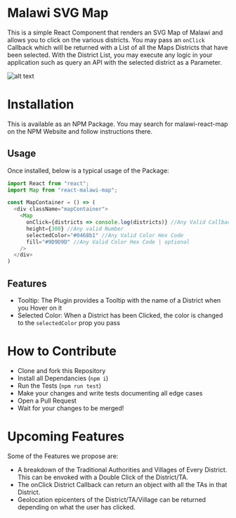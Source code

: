 # Malawi SVG Map
This is a simple React Component that renders an SVG Map of Malawi and allows you to click on the various districts.  You may pass an `onClick` Callback which will be returned with a List of all the Maps Districts that have been selected. With the District List, you may execute any logic in your application such as query an API with the selected district as a Parameter.

![alt text](https://res.cloudinary.com/c99/image/upload/v1549635973/Screenshot_2019-02-08_at_4.23.57_PM.png "Logo Title Text 1")

# Installation
This is available as an NPM Package.  You may search for malawi-react-map on the NPM Website and follow instructions there.

## Usage
Once installed, below is a typical usage of the Package:

```javascript
import React from "react";
import Map from "react-malawi-map";

const MapContainer = () => (
  <div className="mapContainer">
    <Map
      onClick={districts => console.log(districts)} //Any Valid Callback will do here
      height={300} //Any valid Number
      selectedColor="#0468b1" //Any Valid Color Hex Code
      fill="#9D9D9D" //Any Valid Color Hex Code | optional
    />
  </div>
)
```

## Features

- Tooltip: The Plugin provides a Tooltip with the name of a District when you Hover on it
- Selected Color: When a District has been Clicked, the color is changed to the `selectedColor` prop you pass

# How to Contribute
- Clone and fork this Repository
- Install all Dependancies (`npm i`)
- Run the Tests (`npm run test`)
- Make your changes and write tests documenting all edge cases
- Open a Pull Request
- Wait for your changes to be merged!

# Upcoming Features
Some of the Features we propose are:
- A breakdown of the Traditional Authorities and Villages of Every District.  This can be envoked with a Double Click of the District/TA.
- The onClick District Callback can return an object with all the TAs in that District.
- Geolocation epicenters of the District/TA/Village can be returned depending on what the user has clicked.
